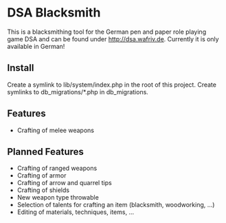 DSA Blacksmith
==============

This is a blacksmithing tool for the German pen and paper role playing game DSA and can be found
under http://dsa.wafriv.de.
Currently it is only available in German!

Install
-------
Create a symlink to lib/system/index.php in the root of this project.
Create symlinks to db_migrations/*.php in db_migrations.

Features
--------
- Crafting of melee weapons

Planned Features
----------------
- Crafting of ranged weapons
- Crafting of armor
- Crafting of arrow and quarrel tips
- Crafting of shields
- New weapon type throwable
- Selection of talents for crafting an item (blacksmith, woodworking, ...)
- Editing of materials, techniques, items, ...
